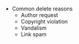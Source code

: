 -   Common delete reasons
    -   Author request
    -   Copyright violation
    -   Vandalism
    -   Link spam
